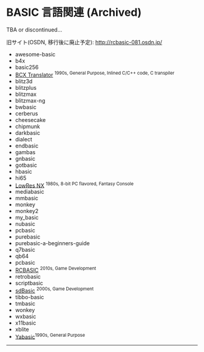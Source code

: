 # BASIC 言語関連 (Archived)

TBA or discontinued...

旧サイト(OSDN, 移行後に廃止予定): http://rcbasic-081.osdn.jp/

 * awesome-basic
 * b4x
 * basic256
 * [BCX Translator](https://github.com/thundervox/thundervox.github.io/tree/main/081/bcxbasiccoders/) <sup>1990s, General Purpose, Inlined C/C++ code, C transpiler</sup>
 * blitz3d
 * blitzplus
 * blitzmax
 * blitzmax-ng
 * bwbasic
 * cerberus
 * cheesecake
 * chipmunk
 * darkbasic
 * dialect
 * endbasic
 * gambas
 * gnbasic
 * gotbasic
 * hbasic
 * hi65
 * [LowRes NX](./lowresnx/) <sup>1980s, 8-bit PC flavored, Fantasy Console</sup>
 * mediabasic
 * mmbasic
 * monkey
 * monkey2
 * my_basic
 * nubasic
 * pcbasic
 * purebasic
 * purebasic-a-beginners-guide
 * q7basic
 * qb64
 * pcbasic
 * [RCBASIC](https://github.com/thundervox/thundervox.github.io/tree/main/081/rcbasic) <sup>2010s, Game Development</sup>
 * retrobasic
 * scriptbasic
 * [sdBasic](https://github.com/thundervox/thundervox.github.io/tree/main/081/sdlbasic) <sup>2000s, Game Development</sup>
 * tibbo-basic
 * tmbasic
 * wonkey
 * wxbasic
 * x11basic
 * xblite
 * [Yabasic](https://github.com/thundervox/thundervox.github.io/tree/main/081/yabasic)<sup>1990s, General Purpose</sup>

---
